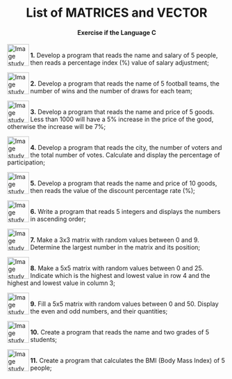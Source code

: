 <h1 align="center">List of MATRICES and VECTOR</h1>
<h4 align="center">Exercise if the Language <strong>C</strong></h4>

<p><img src="https://i.pinimg.com/originals/06/a4/02/06a40213ba023729f4957e9882cb4492.gif" width="50px" align="left" alt="Image study"><br><strong>1.</strong> Develop a program that reads the name and salary of 5 people, then reads a percentage index (%) value of salary adjustment;</p>
<p><img src="https://i.pinimg.com/originals/06/a4/02/06a40213ba023729f4957e9882cb4492.gif" width="50px" align="left" alt="Image study"><br><strong>2.</strong> Develop a program that reads the name of 5 football teams, the number of wins and the number of draws for each team;</p>
<p><img src="https://i.pinimg.com/originals/06/a4/02/06a40213ba023729f4957e9882cb4492.gif" width="50px" align="left" alt="Image study"><br><strong>3.</strong> Develop a program that reads the name and price of 5 goods. Less than 1000 will have a 5% increase in the price of the good, otherwise the increase will be 7%;</p>
<p><img src="https://i.pinimg.com/originals/06/a4/02/06a40213ba023729f4957e9882cb4492.gif" width="50px" align="left" alt="Image study"><br><strong>4.</strong> Develop a program that reads the city, the number of voters and the total number of votes. Calculate and display the percentage of participation;</p>
<p><img src="https://i.pinimg.com/originals/06/a4/02/06a40213ba023729f4957e9882cb4492.gif" width="50px" align="left" alt="Image study"><br><strong>5.</strong> Develop a program that reads the name and price of 10 goods, then reads the value of the discount percentage rate (%);</p>
<p><img src="https://i.pinimg.com/originals/06/a4/02/06a40213ba023729f4957e9882cb4492.gif" width="50px" align="left" alt="Image study"><br><strong>6.</strong> Write a program that reads 5 integers and displays the numbers in ascending order;</p>
<p><img src="https://i.pinimg.com/originals/06/a4/02/06a40213ba023729f4957e9882cb4492.gif" width="50px" align="left" alt="Image study"><br><strong>7.</strong> Make a 3x3 matrix with random values between 0 and 9. Determine the largest number in the matrix and its position;</p>
<p><img src="https://i.pinimg.com/originals/06/a4/02/06a40213ba023729f4957e9882cb4492.gif" width="50px" align="left" alt="Image study"><br><strong>8.</strong> Make a 5x5 matrix with random values between 0 and 25. Indicate which is the highest and lowest value in row 4 and the highest and lowest value in column 3;</p>
<p><img src="https://i.pinimg.com/originals/06/a4/02/06a40213ba023729f4957e9882cb4492.gif" width="50px" align="left" alt="Image study"><br><strong>9.</strong> Fill a 5x5 matrix with random values between 0 and 50. Display the even and odd numbers, and their quantities;</p>
<p><img src="https://i.pinimg.com/originals/06/a4/02/06a40213ba023729f4957e9882cb4492.gif" width="50px" align="left" alt="Image study"><br><strong>10.</strong> Create a program that reads the name and two grades of 5 students;</p>
<p><img src="https://i.pinimg.com/originals/06/a4/02/06a40213ba023729f4957e9882cb4492.gif" width="50px" align="left" alt="Image study"><br><strong>11.</strong> Create a program that calculates the BMI (Body Mass Index) of 5 people;</p>
